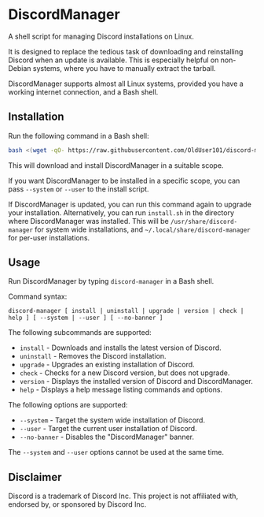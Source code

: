 # DiscordManager

A shell script for managing Discord installations on Linux.

It is designed to replace the tedious task of downloading and reinstalling Discord when an update is available. This is especially helpful on non-Debian systems, where you have to manually extract the tarball.

DiscordManager supports almost all Linux systems, provided you have a working internet connection, and a Bash shell.

## Installation

Run the following command in a Bash shell:

```sh
bash <(wget -qO- https://raw.githubusercontent.com/OldUser101/discord-manager/refs/heads/main/install.sh)
```

This will download and install DiscordManager in a suitable scope.

If you want DiscordManager to be installed in a specific scope, you can pass `--system` or `--user` to the install script.

If DiscordManager is updated, you can run this command again to upgrade your installation. Alternatively, you can run `install.sh` in the directory where DiscordManager was installed. This will be `/usr/share/discord-manager` for system wide installations, and `~/.local/share/discord-manager` for per-user installations.

## Usage

Run DiscordManager by typing `discord-manager` in a Bash shell.

Command syntax:

```
discord-manager [ install | uninstall | upgrade | version | check | help ] [ --system | --user ] [ --no-banner ]
```

The following subcommands are supported:

- `install` - Downloads and installs the latest version of Discord.
- `uninstall` - Removes the Discord installation.
- `upgrade` - Upgrades an existing installation of Discord.
- `check` - Checks for a new Discord version, but does not upgrade.
- `version` - Displays the installed version of Discord and DiscordManager.
- `help` - Displays a help message listing commands and options.

The following options are supported:

- `--system` - Target the system wide installation of Discord.
- `--user` - Target the current user installation of Discord.
- `--no-banner` - Disables the \"DiscordManager\" banner.

The `--system` and `--user` options cannot be used at the same time.

## Disclaimer

Discord is a trademark of Discord Inc. This project is not affiliated with, endorsed by, or sponsored by Discord Inc.